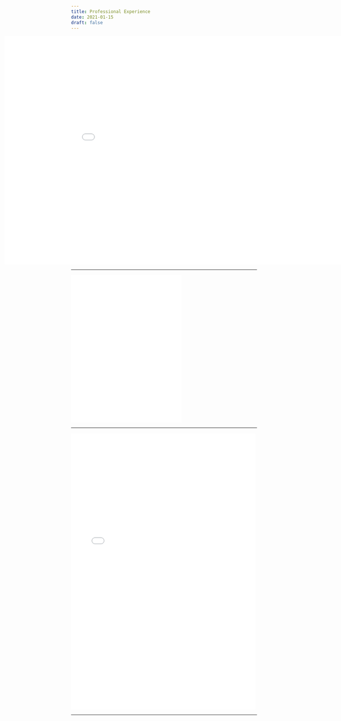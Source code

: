 ```yaml
---
title: Professional Experience
date: 2021-01-15
draft: false
---
```


<style>
    .career-container {
        /* width:1100px; */
        height:auto;
        /* overflow:scroll; */
        /* -webkit-overflow-scrolling:touch; */
    }
</style>

<!-- Career timeline -->
<div style="position:relative; border:none; width:100vw; left:50%; right:50%; margin-left:-45vw; margin-right:-45vw;">
    <iframe class="career-container" src="../docs/career.html" style="width:1020px; height:620px" frameborder="none"></iframe>
</div>

---

<!--
<script type="text/javascript" src="https://platform.linkedin.com/badges/js/profile.js" async defer></script>
<div class="LI-profile-badge"  data-version="v1" data-size="large" data-locale="en_US" data-type="vertical" data-theme="light" data-vanity="chrimaho"><a class="LI-simple-link" href='https://au.linkedin.com/in/chrimaho?trk=profile-badge'></a></div>
-->

<!-- Direct link to LinkedIn page -->
<iframe src="../docs/linkedin.html" scrolling="no" style="width:300px; height:400px;" frameborder="none"></iframe>

---

<!-- UTS reference on Facebook -->
<iframe src="../docs/facebook.html" scrolling="no" frameborder="none" style="width:500px;height:750px"></iframe>

---

